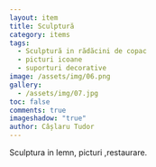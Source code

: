 ```yaml
---
layout: item
title: Sculptură
category: items
tags:
  - Sculptură in rădăcini de copac
  - picturi icoane
  - suporturi decorative
image: /assets/img/06.png
gallery:
  - /assets/img/07.jpg
toc: false
comments: true
imageshadow: "true"
author: Câșlaru Tudor
---
```

Sculptura in lemn, picturi  ,restaurare.